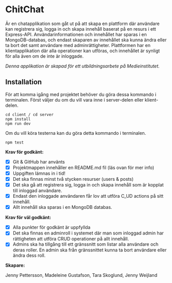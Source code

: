 # ChitChat

Är en chatapplikation som gåt ut på att skapa en plattform där användare kan registrera sig, logga in och skapa innehåll baserat på en resurs i ett Express-API. Användarinformationen och innehållet har sparas i en MongoDB-databas, och endast skaparen av innehållet ska kunna ändra eller ta bort det samt användare med adminrättigheter. Plattformen har en klientapplikation där alla operationer kan utföras, och innehållet är synligt för alla även om de inte är inloggade.

_Denna applikation är skapad för ett utbildningsarbete på Medieinstitutet._

## Installation

För att komma igång med projektet behöver du göra dessa kommando i terminalen. Först väljer du om du vill vara inne i server-delen eller klient-delen.

```
cd client / cd server
npm install
npm run dev
```

Om du vill köra testerna kan du göra detta kommando i terminalen.

```
npm test
```

**Krav för godkänt:**

- [x] Git & GitHub har använts
- [x] Projektmappen innehåller en README.md fil (läs ovan för mer info)
- [x] Uppgiften lämnas in i tid!
- [x] Det ska finnas minst två stycken resurser (users & posts)
- [x] Det ska gå att registrera sig, logga in och skapa innehåll som är kopplat till inloggad användare.
- [x] Endast den inloggade användaren får lov att utföra C_UD actions på sitt innehåll.
- [x] Allt innehåll ska sparas i en MongoDB databas.

**Krav för väl godkänt:**

- [x] Alla punkter för godkänt är uppfyllda
- [x] Det ska finnas en adminroll i systemet där man som inloggad admin har rättigheten att utföra CRUD operationer på allt innehåll.
- [x] Admins ska ha tillgång till ett gränssnitt som listar alla användare och deras roller. En admin ska från gränssnittet kunna ta bort användare eller ändra dess roll.

**Skapare:**

Jenny Pettersson,
Madeleine Gustafson,
Tara Skoglund,
Jenny Weijland
